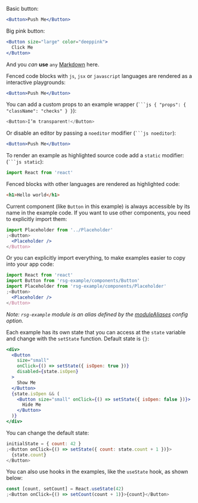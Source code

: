 Basic button:

```jsx
<Button>Push Me</Button>
```

Big pink button:

```jsx
<Button size="large" color="deeppink">
  Click Me
</Button>
```

And you _can_ **use** `any` [Markdown](http://daringfireball.net/projects/markdown/) here.

Fenced code blocks with `js`, `jsx` or `javascript` languages are rendered as a interactive playgrounds:

```jsx
<Button>Push Me</Button>
```

You can add a custom props to an example wrapper (` ```js { "props": { "className": "checks" } } `):

```js { "props": { "className": "checks" } }
<Button>I’m transparent!</Button>
```

Or disable an editor by passing a `noeditor` modifier (` ```js noeditor `):

```jsx noeditor
<Button>Push Me</Button>
```

To render an example as highlighted source code add a `static` modifier: (` ```js static `):

```js static
import React from 'react'
```

Fenced blocks with other languages are rendered as highlighted code:

```html
<h1>Hello world</h1>
```

Current component (like `Button` in this example) is always accessible by its name in the example code. If you want to use other components, you need to explicitly import them:

```jsx
import Placeholder from '../Placeholder'
;<Button>
  <Placeholder />
</Button>
```

Or you can explicitly import everything, to make examples easier to copy into your app code:

```jsx
import React from 'react'
import Button from 'rsg-example/components/Button'
import Placeholder from 'rsg-example/components/Placeholder'
;<Button>
  <Placeholder />
</Button>
```

_Note: `rsg-example` module is an alias defined by the [moduleAliases](https://react-styleguidist.js.org/docs/configuration.html#modulealiases) config option._

Each example has its own state that you can access at the `state` variable and change with the `setState` function. Default state is `{}`:

```jsx
<div>
  <Button
    size="small"
    onClick={() => setState({ isOpen: true })}
    disabled={state.isOpen}
  >
    Show Me
  </Button>
  {state.isOpen && (
    <Button size="small" onClick={() => setState({ isOpen: false })}>
      Hide Me
    </Button>
  )}
</div>
```

You can change the default state:

```jsx
initialState = { count: 42 }
;<Button onClick={() => setState({ count: state.count + 1 })}>
  {state.count}
</Button>
```

You can also use hooks in the examples, like the `useState` hook, as shown below:

```jsx
const [count, setCount] = React.useState(42)
;<Button onClick={() => setCount(count + 1)}>{count}</Button>
```
